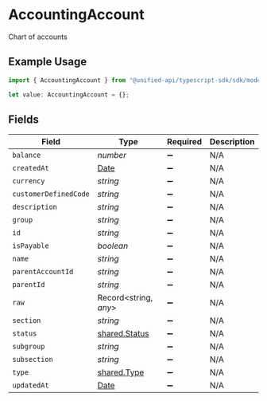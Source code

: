 # AccountingAccount

Chart of accounts

## Example Usage

```typescript
import { AccountingAccount } from "@unified-api/typescript-sdk/sdk/models/shared";

let value: AccountingAccount = {};
```

## Fields

| Field                                                                                         | Type                                                                                          | Required                                                                                      | Description                                                                                   |
| --------------------------------------------------------------------------------------------- | --------------------------------------------------------------------------------------------- | --------------------------------------------------------------------------------------------- | --------------------------------------------------------------------------------------------- |
| `balance`                                                                                     | *number*                                                                                      | :heavy_minus_sign:                                                                            | N/A                                                                                           |
| `createdAt`                                                                                   | [Date](https://developer.mozilla.org/en-US/docs/Web/JavaScript/Reference/Global_Objects/Date) | :heavy_minus_sign:                                                                            | N/A                                                                                           |
| `currency`                                                                                    | *string*                                                                                      | :heavy_minus_sign:                                                                            | N/A                                                                                           |
| `customerDefinedCode`                                                                         | *string*                                                                                      | :heavy_minus_sign:                                                                            | N/A                                                                                           |
| `description`                                                                                 | *string*                                                                                      | :heavy_minus_sign:                                                                            | N/A                                                                                           |
| `group`                                                                                       | *string*                                                                                      | :heavy_minus_sign:                                                                            | N/A                                                                                           |
| `id`                                                                                          | *string*                                                                                      | :heavy_minus_sign:                                                                            | N/A                                                                                           |
| `isPayable`                                                                                   | *boolean*                                                                                     | :heavy_minus_sign:                                                                            | N/A                                                                                           |
| `name`                                                                                        | *string*                                                                                      | :heavy_minus_sign:                                                                            | N/A                                                                                           |
| `parentAccountId`                                                                             | *string*                                                                                      | :heavy_minus_sign:                                                                            | N/A                                                                                           |
| `parentId`                                                                                    | *string*                                                                                      | :heavy_minus_sign:                                                                            | N/A                                                                                           |
| `raw`                                                                                         | Record<string, *any*>                                                                         | :heavy_minus_sign:                                                                            | N/A                                                                                           |
| `section`                                                                                     | *string*                                                                                      | :heavy_minus_sign:                                                                            | N/A                                                                                           |
| `status`                                                                                      | [shared.Status](../../../sdk/models/shared/status.md)                                         | :heavy_minus_sign:                                                                            | N/A                                                                                           |
| `subgroup`                                                                                    | *string*                                                                                      | :heavy_minus_sign:                                                                            | N/A                                                                                           |
| `subsection`                                                                                  | *string*                                                                                      | :heavy_minus_sign:                                                                            | N/A                                                                                           |
| `type`                                                                                        | [shared.Type](../../../sdk/models/shared/type.md)                                             | :heavy_minus_sign:                                                                            | N/A                                                                                           |
| `updatedAt`                                                                                   | [Date](https://developer.mozilla.org/en-US/docs/Web/JavaScript/Reference/Global_Objects/Date) | :heavy_minus_sign:                                                                            | N/A                                                                                           |